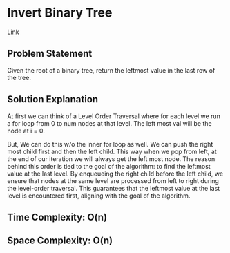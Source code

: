 # Invert Binary Tree
[Link](https://leetcode.com/problems/find-bottom-left-tree-value/description/)

## Problem Statement

Given the root of a binary tree, return the leftmost value in the last row of the tree.

## Solution Explanation

At first we can think of a Level Order Traversal where for each level we run a for loop from 0 to num nodes at that level. The left most val will be the node at i = 0.

But, We can do this w/o the inner for loop as well. We can push the right most child first and then the left child. This way when we pop from left, at the end of our iteration we will always get the left most node.
The reason behind this order is tied to the goal of the algorithm: to find the leftmost value at the last level.
By enqueueing the right child before the left child, we ensure that nodes at the same level are processed from left to right during the level-order traversal.
This guarantees that the leftmost value at the last level is encountered first, aligning with the goal of the algorithm.


## Time Complexity: O(n)

## Space Complexity: O(n)